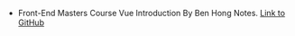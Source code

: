
- Front-End Masters Course Vue Introduction By Ben Hong Notes.
[Link to GitHub](https://github.com/marcossnikel/vue_front_masters)

